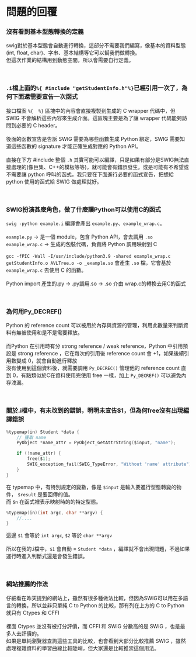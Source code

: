 # 問題的回覆

### 沒有看到基本型態轉換的定義
swig對於基本型態會自動進行轉換，這部分不需要我們編寫，像基本的資料型態(int, float, char)、字串、基本結構等它可以幫我們做轉換。  
但這次作業的結構用到動態空間，所以會需要自行定義。

<br>

### `.i`檔上面的`%{ #include "getStudentInfo.h"%}`已經引用一次了，為何下面還需要宣告一次函式
接口檔案 `%{  %}` 區塊中的內容會直接複製到生成的 C wrapper 代碼中，但 SWIG 不會解析這些內容來生成介面。這區塊主要是為了讓 wrapper 代碼能夠訪問到必要的 C header。  <br>  
後面的函數宣告是告訴 SWIG 需要為哪些函數生成 Python 綁定，SWIG 需要知道這些函數的 signature 才能正確生成對應的 Python API。  <br>  
直接在下方 #include 整個 `.h` 其實可能可以編譯，只是如果有部分是SWIG無法直接處理的(像巨集、C++的模板等等)，就可能會有錯誤發生。或是可能有不希望或不需要讓 python 呼叫的函式，我只要在下面進行必要的函式宣告，把想給 python 使用的函式給 SWIG 做處理就好。  

<br>

### SWIG扮演甚麼角色，做了什麼讓Python可以使用C的函式
`swig -python example.i` 編譯會產出 `example.py`、`example_wrap.c`。  <br>  
`example.py` -> 是一個 module，包含 Python API，會去調用 `.so`  
`example_wrap.c` -> 生成的包裝代碼，負責將 Python 調用映射到 C  <br>  
`gcc -fPIC -Wall -I/usr/include/python3.9 -shared example_wrap.c getStudentInfo.o AVLTree.o -o _example.so` 會產生 `.so` 檔，它會基於 `example_wrap.c` 去使用 C 的函數。  <br>  
Python import 產生的.py -> .py調用.so -> .so 介由 wrap.c的轉換去用C的函式  

<br>

### 為何用Py_DECREF()
Python 的 reference count 可以被用於內存與資源的管理，利用此數量來判斷資料有無被使用和是不是需要釋放。 <br>  
而Python 在引用時有分 strong reference / weak reference，Python 中引用預設是 strong reference ，它在每次的引用後 reference count 會 +1，如果後續引用數變成 0，就會自動進行釋放  
沒有使用到這個資料後，就需要調用 `Py_DECREC()` 管理他的 reference count 直到 0，有點類似於C在資料使用完使用 free 一樣，加上 `Py_DECREF()` 可以避免內存洩漏。

<br>

### 關於.i檔中，有未改到的錯誤，明明未宣告$1，但為何free沒有出現編譯錯誤 
```c
%typemap(in) Student *data {
    // 獲取 name
    PyObject *name_attr = PyObject_GetAttrString($input, "name");

    if (!name_attr) {
        free($1);
        SWIG_exception_fail(SWIG_TypeError, "Without 'name' attribute");
    }
}
```
在 typemap 中，有特別規定的變數，像是 `$input` 是輸入要進行型態轉變的物件， `$result` 是要回傳的值。  
而 `$n` 在函式裡表示映射時的的特定型態。  
```c
%typemap(in)(int argc, char **argv) {
	//....
}
``` 
這邊 `$1` 會等於 `int argc`, `$2` 等於 `char **argv`  <br>  
所以在我的.i檔中，`$1` 會自動 = `Student *data` ，編譯就不會出現問題，不過如果運行時進入判斷式還是會發生錯誤。

<br>

### 網站推薦的作法 
仔細看在昨天提到的網站上，雖然有很多種做法比較，但因為SWIG可以用在多語言的轉換，所以並非只單純 C to Python 的比較，那有列在上方的 C to Python 就只有 Ctypes 和 CFFI  <br>  
裡面 Ctypes 並沒有被打分評價，而 CFFI 和 SWIG 分數高的是 SWIG ，也是最多人去評價的。  
如果是單純瀏覽器查詢這些工具的比較，也會看到大部分比較推薦 SWIG ，雖然處理複雜資料的學習曲線比較陡峭，但大家還是比較推崇這個用法。
